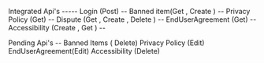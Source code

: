 Integrated Api's -----
Login (Post)  --
Banned item(Get , Create ) --
Privacy Policy (Get) --
Dispute (Get , Create , Delete ) --
EndUserAgreement (Get) --
Accessibility (Create , Get ) --

Pending Api's --
Banned Items ( Delete)
Privacy Policy (Edit)
EndUserAgreement(Edit)
Accessibility (Delete)